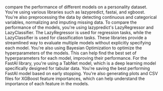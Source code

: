 compare the performance of different models on a personality dataset. You're using various libraries such as lazypredict, fastai, and xgboost. You're also preprocessing the data by detecting continuous and categorical variables, normalizing and imputing missing data.
To compare the performance of the models, you're using lazypredict's LazyRegressor and LazyClassifier. The LazyRegressor is used for regression tasks, while the LazyClassifier is used for classification tasks. These libraries provide a streamlined way to evaluate multiple models without explicitly specifying each model.
You're also using Bayesian Optimization to optimize the hyperparameters of the models. This can help find the best set of hyperparameters for each model, improving their performance.
For the FastAI library, you're using a TabNet model, which is a deep learning model specifically designed for tabular data. You're saving the best performing FastAI model based on early stopping.
You're also generating plots and CSV files for XGBoost feature importances, which can help understand the importance of each feature in the models.


